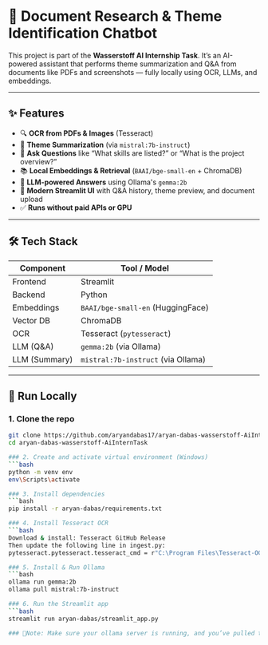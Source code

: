# 🧠 Document Research & Theme Identification Chatbot

This project is part of the **Wasserstoff AI Internship Task**. It’s an AI-powered assistant that performs theme summarization and Q&A from documents like PDFs and screenshots — fully locally using OCR, LLMs, and embeddings.

---

## ✨ Features

- 🔍 **OCR from PDFs & Images** (Tesseract)
- 🧠 **Theme Summarization** (via `mistral:7b-instruct`)
- 💬 **Ask Questions** like “What skills are listed?” or “What is the project overview?”
- 📚 **Local Embeddings & Retrieval** (`BAAI/bge-small-en` + ChromaDB)
- 🤖 **LLM-powered Answers** using Ollama's `gemma:2b`
- 🎨 **Modern Streamlit UI** with Q&A history, theme preview, and document upload
- ✅ **Runs without paid APIs or GPU**

---

## 🛠️ Tech Stack

| Component       | Tool / Model                      |
|----------------|------------------------------------|
| Frontend       | Streamlit                          |
| Backend        | Python                             |
| Embeddings     | `BAAI/bge-small-en` (HuggingFace)  |
| Vector DB      | ChromaDB                           |
| OCR            | Tesseract (`pytesseract`)          |
| LLM (Q&A)      | `gemma:2b` (via Ollama)            |
| LLM (Summary)  | `mistral:7b-instruct` (via Ollama) |

---

## 🚀 Run Locally

### 1. Clone the repo
```bash
git clone https://github.com/aryandabas17/aryan-dabas-wasserstoff-AiInternTask.git
cd aryan-dabas-wasserstoff-AiInternTask

### 2. Create and activate virtual environment (Windows)
```bash
python -m venv env
env\Scripts\activate

### 3. Install dependencies
```bash
pip install -r aryan-dabas/requirements.txt

### 4. Install Tesseract OCR
```bash
Download & install: Tesseract GitHub Release
Then update the following line in ingest.py:
pytesseract.pytesseract.tesseract_cmd = r"C:\Program Files\Tesseract-OCR\tesseract.exe"

### 5. Install & Run Ollama
```bash
ollama run gemma:2b
ollama pull mistral:7b-instruct

### 6. Run the Streamlit app
```bash
streamlit run aryan-dabas/streamlit_app.py

### 📍Note: Make sure your ollama server is running, and you’ve pulled the required models before opening the app.

